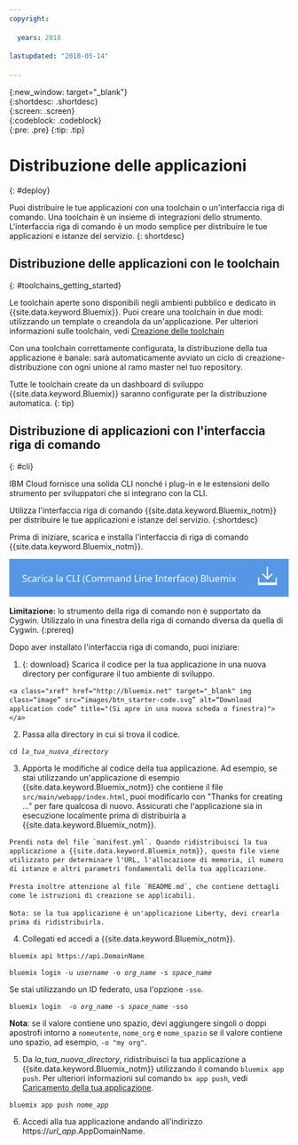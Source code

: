 ```yaml
---
copyright:

  years: 2018

lastupdated: "2018-05-14"

---
```


{:new_window: target="_blank"}  
{:shortdesc: .shortdesc}  
{:screen: .screen}  
{:codeblock: .codeblock}  
{:pre: .pre}
{:tip: .tip}

# Distribuzione delle applicazioni
{: #deploy}

Puoi distribuire le tue applicazioni con una toolchain o un'interfaccia riga di comando. Una toolchain è un insieme di integrazioni dello strumento. L'interfaccia riga di comando è un modo semplice per distribuire le tue applicazioni e istanze del servizio.
{: shortdesc}

## Distribuzione delle applicazioni con le toolchain
{: #toolchains_getting_started}

Le toolchain aperte sono disponibili negli ambienti pubblico e dedicato in {{site.data.keyword.Bluemix}}. Puoi creare una toolchain in due modi: utilizzando un template o creandola da un'applicazione. Per ulteriori informazioni sulle toolchain, vedi [Creazione delle toolchain](../services/ContinuousDelivery/toolchains_working.html#toolchains_getting_started)

Con una toolchain correttamente configurata, la distribuzione della tua applicazione è banale: sarà automaticamente avviato un ciclo di creazione-distribuzione con ogni unione al ramo master nel tuo repository.

Tutte le toolchain create da un dashboard di sviluppo {{site.data.keyword.Bluemix}} saranno configurate per la distribuzione automatica.
{: tip}

## Distribuzione di applicazioni con l'interfaccia riga di comando
{: #cli}

IBM Cloud fornisce una solida CLI nonché i plug-in e le estensioni dello strumento per sviluppatori che si integrano con la CLI.

Utilizza l'interfaccia riga di comando {{site.data.keyword.Bluemix_notm}} per distribuire le tue applicazioni e istanze del servizio.
{:shortdesc}

Prima di iniziare, scarica e installa l'interfaccia di riga di comando {{site.data.keyword.Bluemix_notm}}.

<p>
<a class="xref" href="https://clis.ng.bluemix.net" target="_blank" title="(Si apre in una nuova scheda o finestra)"><img class="image" src="images/btn_bx_commandline.svg" alt="Scarica l'interfaccia riga di comando Bluemix" /> </a>
</p>

**Limitazione:** lo strumento della riga di comando non è supportato da Cygwin. Utilizzalo in una finestra della riga di comando diversa da quella di Cygwin.
{:prereq}

Dopo aver installato l'interfaccia riga di comando, puoi iniziare:

  1. {: download} Scarica il codice per la tua applicazione in una nuova directory per configurare il tuo ambiente di sviluppo.

    <a class="xref" href="http://bluemix.net" target="_blank" img class=“image” src=“images/btn_starter-code.svg” alt=“Download application code” title="(Si apre in una nuova scheda o finestra)"></a>

  2. Passa alla directory in cui si trova il codice.

  <pre class="pre"><code class="hljs">cd <var class="keyword varname">la_tua_nuova_directory</var></code></pre>

  3.  Apporta le modifiche al codice della tua applicazione. Ad esempio, se stai utilizzando un'applicazione di esempio {{site.data.keyword.Bluemix_notm}} che contiene il file `src/main/webapp/index.html`, puoi modificarlo con "Thanks for creating ..." per fare qualcosa di nuovo. Assicurati che l'applicazione sia in esecuzione localmente prima di distribuirla a {{site.data.keyword.Bluemix_notm}}.

    Prendi nota del file `manifest.yml`. Quando ridistribuisci la tua applicazione a {{site.data.keyword.Bluemix_notm}}, questo file viene utilizzato per determinare l'URL, l'allocazione di memoria, il numero di istanze e altri parametri fondamentali della tua applicazione.

    Presta inoltre attenzione al file `README.md`, che contiene dettagli come le istruzioni di creazione se applicabili.

    Nota: se la tua applicazione è un'applicazione Liberty, devi crearla prima di ridistribuirla.

  4. Collegati ed accedi a {{site.data.keyword.Bluemix_notm}}.

  <pre class="pre"><code class="hljs">bluemix api https://api.<span class="keyword" data-hd-keyref="DomainName">DomainName</span></code></pre>

  <pre class="pre"><code class="hljs">bluemix login -u <var class="keyword varname" data-hd-keyref="user_ID">username</var> -o <var class="keyword varname" data-hd-keyref="org_name">org_name</var> -s <var class="keyword varname" data-hd-keyref="space_name">space_name</var></code></pre>

  Se stai utilizzando un ID federato, usa l'opzione `-sso`.

  <pre class="pre"><code class="hljs">bluemix login  -o <var class="keyword varname" data-hd-keyref="org_name">org_name</var> -s <var class="keyword varname" data-hd-keyref="space_name">space_name</var> -sso</code></pre>

  **Nota**: se il valore contiene uno spazio, devi aggiungere singoli o doppi apostrofi intorno a `nomeutente`, `nome_org` e  `nome_spazio` se il valore contiene uno spazio, ad esempio, `-o "my org"`.

  5. Da <var class="keyword varname">la_tua_nuova_directory</var>, ridistribuisci la tua applicazione a {{site.data.keyword.Bluemix_notm}} utilizzando il comando `bluemix app push`. Per ulteriori informazioni sul comando `bx app push`, vedi [Caricamento della tua applicazione](/docs/starters/upload_app.html).

  <pre class="pre"><code class="hljs">bluemix app push <var class="keyword varname" data-hd-keyref="app_name">nome_app</var></code></pre>

  6. Accedi alla tua applicazione andando all'indirizzo https://<var class="keyword varname" data-hd-keyref="app_url">url_app</var>.<span class="keyword" data-hd-keyref="APPDomain">AppDomainName</span>.
